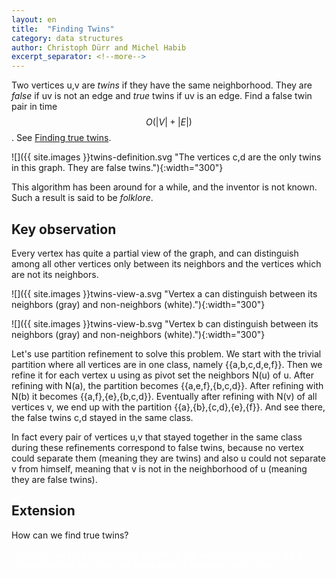 ```yaml
---
layout: en
title:  "Finding Twins"
category: data structures
author: Christoph Dürr and Michel Habib
excerpt_separator: <!--more-->
---
```


Two vertices u,v are *twins* if they have the same neighborhood. They are *false* if uv is not an edge and *true* twins if uv is an edge.
Find a false twin pair in time $$O(|V|+|E|)$$. See [Finding true twins](http://www.spoj.com/problems/TRUETWIN/).


![]({{ site.images }}twins-definition.svg "The vertices c,d are the only twins in this graph. They are false twins."){:width="300"}

<!--more-->

This algorithm has been around for a while, and the inventor is not known.  Such a result is said to be *folklore*.

## Key observation

Every vertex has quite a partial view of the graph, and can distinguish among all other vertices only between its neighbors and the vertices which are not its neighbors.

![]({{ site.images }}twins-view-a.svg "Vertex a can distinguish between its neighbors (gray) and non-neighbors (white)."){:width="300"}

![]({{ site.images }}twins-view-b.svg "Vertex b can distinguish between its neighbors (gray) and non-neighbors (white)."){:width="300"}

Let's use partition refinement to solve this problem. We start with the trivial partition where all vertices are in one class, namely \{\{a,b,c,d,e,f\}\}. Then we refine it for each vertex u using as pivot set the neighbors N(u) of u.  After refining with N(a), the partition becomes \{\{a,e,f\},\{b,c,d\}\}. After refining with N(b) it becomes \{\{a,f\},\{e\},\{b,c,d\}\}. Eventually after refining with N(v) of all vertices v, we end up with the partition \{\{a\},\{b\},\{c,d\},\{e\},\{f\}\}. And see there, the false twins c,d stayed in the same class.

In fact every pair of vertices u,v that stayed together in the same class during these refinements correspond to false twins, because no vertex could separate them (meaning they are twins) and also u could not separate v from himself, meaning that v is not in the neighborhood of u (meaning they are false twins).

## Extension

How can we find true twins?

<p style="color:white;">Simply refine for each vertex u with the pivot set $$N(u)\cup\{u\}.$$  It should be clear that now real twins cannot separate each other.<p>



